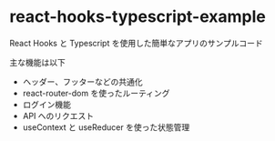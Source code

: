 # react-hooks-typescript-example

React Hooks と Typescript を使用した簡単なアプリのサンプルコード

主な機能は以下

- ヘッダー、フッターなどの共通化
- react-router-dom を使ったルーティング
- ログイン機能
- API へのリクエスト
- useContext と useReducer を使った状態管理
